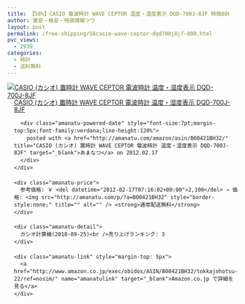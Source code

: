 ```yaml
---
title: 【58%】CASIO 電波時計 WAVE CEPTOR 温度・湿度表示 DQD-700J-8JF 特価800円台！送料無料！
author: 激安・格安・特価情報ツウ
layout: post
permalink: /free-shipping/58casio-wave-ceptor-dqd700j8jf-800.html
pvc_views:
  - 2939
categories:
  - 時計
  - 送料無料
---
```

<div class="amanatu-box" style="margin-bottom:0px;">
  <div class="amanatu-image" style="float:left;">
    <a href="http://www.amazon.co.jp/exec/obidos/ASIN/B00421BH32/tokkajohotsu-22/ref=nosim/" name="amanatulink" target="_blank"><img src="http://i0.wp.com/ecx.images-amazon.com/images/I/51Nx2bOiqPL._SL160_.jpg?w=546" alt="CASIO (カシオ) 置時計 WAVE CEPTOR 電波時計 温度・湿度表示 DQD-700J-8JF" style="border: none;" data-recalc-dims="1" /></a>
  </div>
  
  <div class="amanatu-info" style="float:left;margin-left:15px;line-height:120%">
    <div class="amanatu-name" style="margin-bottom:10px;line-height:120%">
      <a href="http://www.amazon.co.jp/exec/obidos/ASIN/B00421BH32/tokkajohotsu-22/ref=nosim/" name="amanatulink" target="_blank">CASIO (カシオ) 置時計 WAVE CEPTOR 電波時計 温度・湿度表示 DQD-700J-8JF</a> 
      
      <div class="amanatu-powered-date" style="font-size:7pt;margin-top:5px;font-family:verdana;line-height:120%">
        posted with <a href="http://amanatu.com/amazon/asin/B00421BH32/" title="CASIO (カシオ) 置時計 WAVE CEPTOR 電波時計 温度・湿度表示 DQD-700J-8JF" target="_blank">あまなつ</a> on 2012.02.17
      </div>
    </div>
    
    <div class="amanatu-price">
      参考価格: ￥ <del datetime="2012-02-17T07:16:02+00:00">2,100</del> → 価格: <img src="http://amanatu.com/p/?a=B00421BH32" style="border-style:none;" title="" alt="" /> <strong>通常配送無料</strong>
    </div>
    
    <div class="amanatu-detail">
      カシオ計算機(2010-09-25)<br />売り上げランキング: 3
    </div>
    
    <div class="amanatu-link" style="margin-top: 5px">
      <a href="http://www.amazon.co.jp/exec/obidos/ASIN/B00421BH32/tokkajohotsu-22/ref=nosim/" name="amanatulink" target="_blank">Amazon.co.jp で詳細を見る</a>
    </div>
  </div>
  
  <div class="amanatu-footer" style="clear: left">
  </div>
</div>